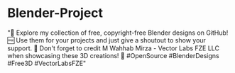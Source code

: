 # Blender-Project
"🎨 Explore my collection of free, copyright-free Blender designs on GitHub! 🆓 Use them for your projects and just give a shoutout to show your support. 🙌 Don't forget to credit M Wahhab Mirza - Vector Labs FZE LLC when showcasing these 3D creations! 📐 #OpenSource #BlenderDesigns #Free3D #VectorLabsFZE"
